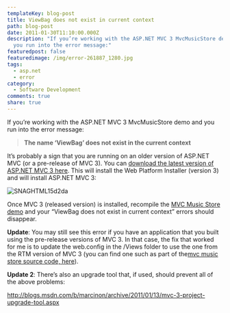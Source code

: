 ```yaml
---
templateKey: blog-post
title: ViewBag does not exist in current context
path: blog-post
date: 2011-01-30T11:10:00.000Z
description: "If you’re working with the ASP.NET MVC 3 MvcMusicStore demo and
  you run into the error message:"
featuredpost: false
featuredimage: /img/error-261887_1280.jpg
tags:
  - asp.net
  - error
category:
  - Software Development
comments: true
share: true
---
```

If you’re working with the ASP.NET MVC 3 MvcMusicStore demo and you run into the error message:

> **The name ‘ViewBag’ does not exist in the current context**

It’s probably a sign that you are running on an older version of ASP.NET MVC (or a pre-release of MVC 3). You can [download the latest version of ASP.NET MVC 3 here](http://www.asp.net/mvc/mvc3). This will install the Web Platform Installer (version 3) and will install ASP.NET MVC 3:

![SNAGHTML15d2da](<> "SNAGHTML15d2da")

Once MVC 3 (released version) is installed, recompile the [MVC Music Store demo](http://mvcmusicstore.codeplex.com/) and your “ViewBag does not exist in current context” errors should disappear.

**Update**: You may still see this error if you have an application that you built using the pre-release versions of MVC 3. In that case, the fix that worked for me is to update the web.config in the /Views folder to use the one from the RTM version of MVC 3 (you can find one such as part of the[mvc music store source code, here](http://mvcmusicstore.codeplex.com/SourceControl/changeset/view/b783a1bfa56c#MvcMusicStore%2fViews%2fWeb.config)).

**Update 2**: There’s also an upgrade tool that, if used, should prevent all of the above problems:

<http://blogs.msdn.com/b/marcinon/archive/2011/01/13/mvc-3-project-upgrade-tool.aspx>